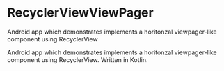 # RecyclerViewViewPager
Android app which demonstrates implements a horitonzal viewpager-like component using RecyclerView

Android app which demonstrates implements a horitonzal viewpager-like component using RecyclerView. Written in Kotlin.
